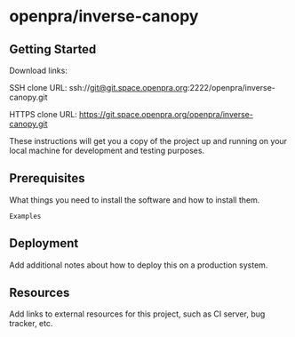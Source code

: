 # openpra/inverse-canopy



## Getting Started

Download links:

SSH clone URL: ssh://git@git.space.openpra.org:2222/openpra/inverse-canopy.git

HTTPS clone URL: https://git.space.openpra.org/openpra/inverse-canopy.git



These instructions will get you a copy of the project up and running on your local machine for development and testing purposes.

## Prerequisites

What things you need to install the software and how to install them.

```
Examples
```

## Deployment

Add additional notes about how to deploy this on a production system.

## Resources

Add links to external resources for this project, such as CI server, bug tracker, etc.
